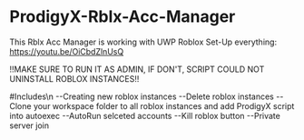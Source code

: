 # ProdigyX-Rblx-Acc-Manager
This Rblx Acc Manager is working with UWP Roblox
Set-Up everything: https://youtu.be/OiCbdZlnUsQ

!!MAKE SURE TO RUN IT AS ADMIN, IF DON'T, SCRIPT COULD NOT UNINSTALL ROBLOX INSTANCES!!

#Includes\n
--Creating new roblox instances
--Delete roblox instances
--Clone your workspace folder to all roblox instances and add ProdigyX script into autoexec
--AutoRun selceted accounts
--Kill roblox button
--Private server join
